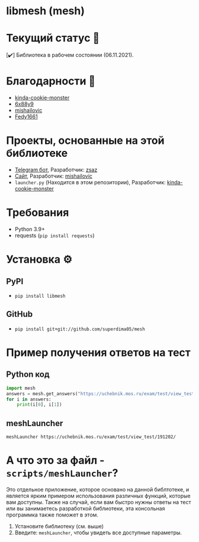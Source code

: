 # libmesh (mesh)
    
# Текущий статус 🗿
  [:heavy_check_mark:] Библиотека в рабочем состоянии (06.11.2021).
    
# Благодарности 🙏
 - [kinda-cookie-monster](https://github.com/kinda-cookie-monster)
 - [6x88y9](https://vk.com/6x88y9)
 - [mishailovic](https://github.com/mishailovic)
 - [Fedy1661](https://github.com/Fedy1661)

# Проекты, основанные на этой библиотеке
   - [Telegram бот](https://t.me/CDSansbot), Разработчик: [zsaz](https://github.com/superdima05)
   - [Сайт](https://mash.hotaru.ga/), Разработчик: [mishailovic](https://github.com/mishailovic)
   - `launcher.py` (Находится в этом репозитории), Разработчик: [kinda-cookie-monster](https://github.com/kinda-cookie-monster)

# Требования
- Python 3.9+
- requests (`pip install requests`)

# Установка ⚙️
## PyPI
- `pip install libmesh`
## GitHub
- `pip install git+git://github.com/superdima05/mesh`

# Пример получения ответов на тест
## Python код
```python
import mesh
answers = mesh.get_answers("https://uchebnik.mos.ru/exam/test/view_test/191202/")
for i in answers:
    print(i[0], i[1])
```

## meshLauncher
```meshLauncher https://uchebnik.mos.ru/exam/test/view_test/191202/```

# А что это за файл - `scripts/meshLauncher`?

Это отдельное приложение, которое основано на данной библтотеке, и является ярким примером использования различных функций, которые вам доступны. Также на случай, если вам быстро нужны ответы на тест или вы занимаетесь разработкой библиотеки, эта консольная программка также поможет в этом.

1. Установите библиотеку (см. выше)
3. Введите: `meshLauncher`, чтобы увидеть все доступные параметры.
